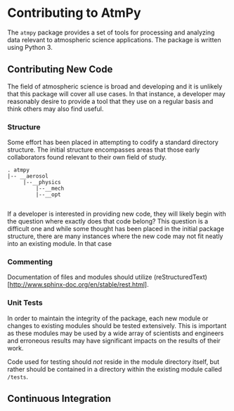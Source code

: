 # Contributing to AtmPy

The ``atmpy`` package provides a set of tools for processing and analyzing data relevant to atmospheric science applications.  The package is written using Python 3. 


## Contributing New Code

The field of atmospheric science is broad and developing and it is unlikely that this package will cover all use cases.  In that instance, a developer may reasonably desire to provide a tool that they use on a regular basis and think others may also find useful.  

### Structure

Some effort has been placed in attempting to codify a standard directory structure.  The initial structure encompasses areas that those early collaborators found relevant to their own field of study.

```
. atmpy
|-- __aerosol
     |--__physics
         |--__mech
         |--__opt
         
```

If a developer is interested in providing new code, they will likely begin with the question where exactly does that code belong?  This question is a difficult one and while some thought has been placed in the initial package structure, there are many instances where the new code may not fit neatly into an existing module.  In that case

### Commenting

Documentation of files and modules should utilize (reStructuredText)[http://www.sphinx-doc.org/en/stable/rest.html].

### Unit Tests

In order to maintain the integrity of the package, each new module or changes to existing modules should be tested extensively.  This is important as these modules may be used by a wide array of scientists and engineers and erroneous results may have significant impacts on the results of their work.

Code used for testing should *not* reside in the module directory itself, but rather should be contained in a directory within the existing module called ``/tests``.

## Continuous Integration
